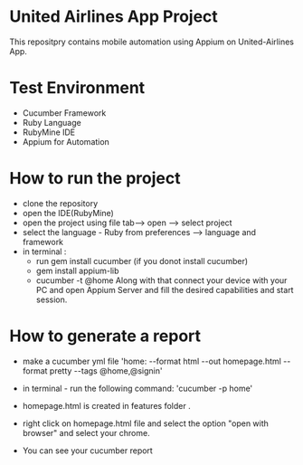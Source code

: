 # United Airlines App Project 

This repositpry contains mobile automation using Appium on United-Airlines App.  

# Test Environment
- Cucumber Framework
- Ruby Language
- RubyMine IDE
- Appium for Automation

# How to run the project
- clone the repository
- open the IDE(RubyMine)
- open the project using file tab--> open --> select project
- select the language - Ruby from preferences --> language and framework
- in terminal :
    - run gem install cucumber (if you donot install cucumber)
    - gem install appium-lib
    - cucumber -t @home
    Along with that  connect your device with your PC and open Appium Server and fill the desired capabilities and start session.
    
# How to generate a report 

- make a cucumber yml file 
   'home: --format html --out homepage.html --format pretty --tags @home,@signin'
- in terminal - run the following command:
 'cucumber -p home'
 
 - homepage.html is created in features folder .
 - right click on homepage.html file and select the option "open with browser" and select your chrome.
 - You can see your cucumber report
